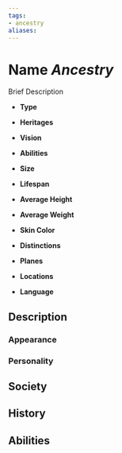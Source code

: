 ```yaml
---
tags:
- ancestry
aliases: 
---
```

# Name *Ancestry*

Brief Description

- **Type** 
- **Heritages** 
- **Vision** 
- **Abilities** 

- **Size** 
- **Lifespan** 
- **Average Height** 
- **Average Weight** 
- **Skin Color** 
- **Distinctions** 

- **Planes**
- **Locations** 
- **Language** 

## Description
### Appearance

### Personality

## Society

## History

## Abilities

